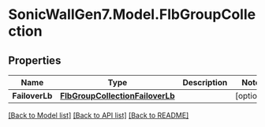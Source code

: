 # SonicWallGen7.Model.FlbGroupCollection

## Properties

Name | Type | Description | Notes
------------ | ------------- | ------------- | -------------
**FailoverLb** | [**FlbGroupCollectionFailoverLb**](FlbGroupCollectionFailoverLb.md) |  | [optional] 

[[Back to Model list]](../README.md#documentation-for-models) [[Back to API list]](../README.md#documentation-for-api-endpoints) [[Back to README]](../README.md)

